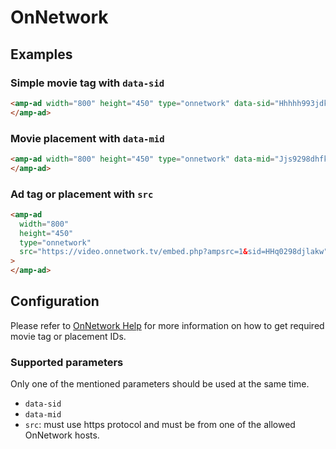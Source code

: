 # OnNetwork

## Examples

### Simple movie tag with `data-sid`

```html
<amp-ad width="800" height="450" type="onnetwork" data-sid="Hhhhh993jdkal">
</amp-ad>
```

### Movie placement with `data-mid`

```html
<amp-ad width="800" height="450" type="onnetwork" data-mid="Jjs9298dhfkla">
</amp-ad>
```

### Ad tag or placement with `src`

```html
<amp-ad
  width="800"
  height="450"
  type="onnetwork"
  src="https://video.onnetwork.tv/embed.php?ampsrc=1&sid=HHq0298djlakw"
>
</amp-ad>
```

## Configuration

Please refer to [OnNetwork Help](https://www.onnetwork.tv) for more
information on how to get required movie tag or placement IDs.

### Supported parameters

Only one of the mentioned parameters should be used at the same time.

-   `data-sid`
-   `data-mid`
-   `src`: must use https protocol and must be from one of the
    allowed OnNetwork hosts.
